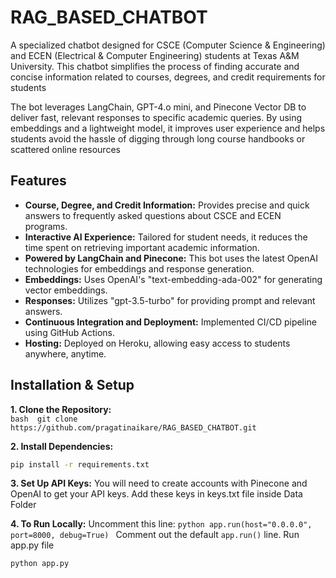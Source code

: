 # RAG_BASED_CHATBOT

A specialized chatbot designed for CSCE (Computer Science & Engineering) and ECEN (Electrical & Computer Engineering) students at Texas A&M University. This chatbot simplifies the process of finding accurate and concise information related to courses, degrees, and credit requirements for students

The bot leverages LangChain, GPT-4.o mini, and Pinecone Vector DB to deliver fast, relevant responses to specific academic queries. By using embeddings and a lightweight model, it improves user experience and helps students avoid the hassle of digging through long course handbooks or scattered online resources

## Features
- **Course, Degree, and Credit Information:** Provides precise and quick answers to frequently asked questions about CSCE and ECEN programs.
- **Interactive AI Experience:** Tailored for student needs, it reduces the time spent on retrieving important academic information.
- **Powered by LangChain and Pinecone:** This bot uses the latest OpenAI technologies for embeddings and response generation.
- **Embeddings:** Uses OpenAI's "text-embedding-ada-002" for generating vector embeddings.
- **Responses:** Utilizes "gpt-3.5-turbo" for providing prompt and relevant answers.
- **Continuous Integration and Deployment:** Implemented CI/CD pipeline using GitHub Actions.
- **Hosting:** Deployed on Heroku, allowing easy access to students anywhere, anytime.

## Installation & Setup
**1. Clone the Repository:**<br>
     ```bash 
     git clone https://github.com/pragatinaikare/RAG_BASED_CHATBOT.git
     ```<br>

**2. Install Dependencies:**

```bash
pip install -r requirements.txt
```

**3. Set Up API Keys:** 
You will need to create accounts with Pinecone and OpenAI to get your API keys. Add these keys in keys.txt file inside Data Folder

**4. To Run Locally:**
 Uncomment this line:
    ```python
    app.run(host="0.0.0.0", port=8000, debug=True)
    ```
Comment out the default `app.run()` line.
Run  app.py file
```bash
python app.py
```



